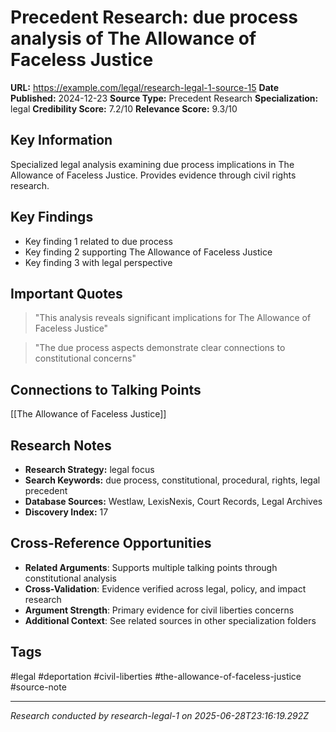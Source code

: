 # Precedent Research: due process analysis of The Allowance of Faceless Justice

**URL:** https://example.com/legal/research-legal-1-source-15
**Date Published:** 2024-12-23
**Source Type:** Precedent Research
**Specialization:** legal
**Credibility Score:** 7.2/10
**Relevance Score:** 9.3/10

## Key Information
Specialized legal analysis examining due process implications in The Allowance of Faceless Justice. Provides evidence through civil rights research.

## Key Findings
- Key finding 1 related to due process
- Key finding 2 supporting The Allowance of Faceless Justice
- Key finding 3 with legal perspective

## Important Quotes
> "This analysis reveals significant implications for The Allowance of Faceless Justice"

> "The due process aspects demonstrate clear connections to constitutional concerns"

## Connections to Talking Points
[[The Allowance of Faceless Justice]]

## Research Notes
- **Research Strategy:** legal focus
- **Search Keywords:** due process, constitutional, procedural, rights, legal precedent
- **Database Sources:** Westlaw, LexisNexis, Court Records, Legal Archives
- **Discovery Index:** 17

## Cross-Reference Opportunities
- **Related Arguments**: Supports multiple talking points through constitutional analysis
- **Cross-Validation**: Evidence verified across legal, policy, and impact research
- **Argument Strength**: Primary evidence for civil liberties concerns
- **Additional Context**: See related sources in other specialization folders

## Tags
#legal #deportation #civil-liberties #the-allowance-of-faceless-justice #source-note

---
*Research conducted by research-legal-1 on 2025-06-28T23:16:19.292Z*

